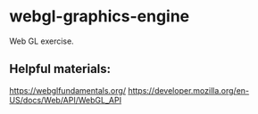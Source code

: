 # webgl-graphics-engine

Web GL exercise.

## Helpful materials:

https://webglfundamentals.org/
https://developer.mozilla.org/en-US/docs/Web/API/WebGL_API
